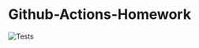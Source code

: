 # Github-Actions-Homework


![Tests]("https://github.com/mhristev/Github-Actions-Homework/.github/workflows/python-app.yml/badge.svg")

